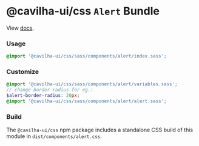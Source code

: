 # @cavilha-ui/css `Alert` Bundle

View [docs](https://<CAVILHA_URL>/component/alert).

### Usage

```scss
@import '@cavilha-ui/css/sass/components/alert/index.sass';
```

### Customize

```scss
@import '@cavilha-ui/css/sass/components/alert/variables.sass';
// change border radius for eg.:
$alert-border-radius: 20px;
@import '@cavilha-ui/css/sass/components/alert/alert.sass';
```

### Build

The `@cavilha-ui/css` npm package includes a standalone CSS build of this module in `dist/components/alert.css`.




